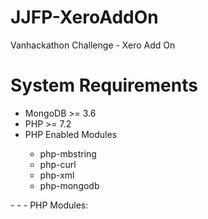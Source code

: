 # JJFP-XeroAddOn
Vanhackathon Challenge - Xero Add On

# System Requirements
<ul>
    <li>MongoDB >= 3.6</li>
    <li>PHP >= 7.2</li>
    <li>PHP Enabled Modules</li>
    <ul>
        <li>php-mbstring</li>
        <li>php-curl</li>
        <li>php-xml</li>
        <li>php-mongodb</li>
    </ul>
</ul>
- 
- 
- PHP Modules:
  